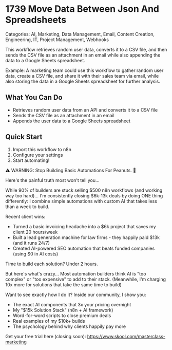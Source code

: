 # 1739 Move Data Between Json And Spreadsheets

Categories: AI, Marketing, Data Management, Email, Content Creation, Engineering, IT, Project Management, Webhooks

This workflow retrieves random user data, converts it to a CSV file, and then sends the CSV file as an attachment in an email while also appending the data to a Google Sheets spreadsheet.

Example: A marketing team could use this workflow to gather random user data, create a CSV file, and share it with their sales team via email, while also storing the data in a Google Sheets spreadsheet for further analysis.

## What You Can Do
- Retrieves random user data from an API and converts it to a CSV file
- Sends the CSV file as an attachment in an email
- Appends the user data to a Google Sheets spreadsheet

## Quick Start
1. Import this workflow to n8n
2. Configure your settings
3. Start automating!

⚠️ WARNING: Stop Building Basic Automations For Peanuts. 🚫

Here's the painful truth most won't tell you...

While 90% of builders are stuck selling $500 n8n workflows (and working way too hard)...
I'm consistently closing $6k-13k deals by doing ONE thing differently:
I combine simple automations with custom AI that takes less than a week to build.

Recent client wins:
* Turned a basic invoicing headache into a $6k project that saves my client 20 hours/week
* Built a lead generation machine for law firms - they happily paid $13k (and it runs 24/7)
* Created AI-powered SEO automation that beats funded companies (using $0 in AI costs)

Time to build each solution? Under 2 hours.

But here's what's crazy...
Most automation builders think AI is "too complex" or "too expensive" to add to their stack.
(Meanwhile, I'm charging 10x more for solutions that take the same time to build)

Want to see exactly how I do it?
Inside our community, I show you:
* The exact AI components that 3x your pricing overnight
* My "$15k Solution Stack" (n8n + AI framework)
* Word-for-word scripts to close premium deals
* Real examples of my $10k+ builds
* The psychology behind why clients happily pay more

Get your free trial here (closing soon): https://www.skool.com/masterclass-marketing
